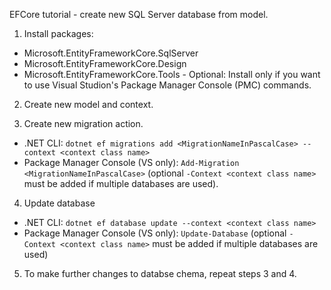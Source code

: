 EFCore tutorial - create new SQL Server database from model.

1. Install packages:
- Microsoft.EntityFrameworkCore.SqlServer
- Microsoft.EntityFrameworkCore.Design
- Microsoft.EntityFrameworkCore.Tools - Optional: Install only if you want to use Visual Studion's Package Manager Console (PMC) commands.

2. Create new model and context.

3. Create new migration action.
 - .NET CLI: `dotnet ef migrations add <MigrationNameInPascalCase> --context <context class name>`
 - Package Manager Console (VS only): `Add-Migration <MigrationNameInPascalCase>`
 (optional `-Context <context class name>` must be added if multiple databases are used).

4. Update database
- .NET CLI: `dotnet ef database update --context <context class name>`
- Package Manager Console (VS only): `Update-Database` 
(optional `-Context <context class name>` must be added if multiple databases are used)

5. To make further changes to databse chema, repeat steps 3 and 4.